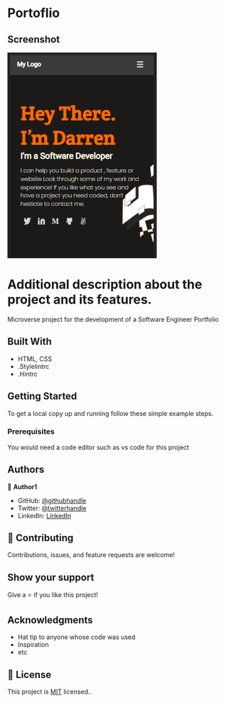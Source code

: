 # Portoflio

## Screenshot

![screenshot](./app_screenshot.png)

# Additional description about the project and its features.

Microverse project for the development of a Software Engineer Portfolio

## Built With

- HTML, CSS
- .Stylelintrc
- .Hintrc

## Getting Started

To get a local copy up and running follow these simple example steps.

### Prerequisites

You would need a code editor such as vs code for this project

## Authors

👤 **Author1**

- GitHub: [@githubhandle](https://github.com/darrenodi)
- Twitter: [@twitterhandle](https://twitter.com/darrenodi)
- LinkedIn: [LinkedIn](https://www.linkedin.com/in/darren-odi-404ba31b2/)

## 🤝 Contributing

Contributions, issues, and feature requests are welcome!

## Show your support

Give a ⭐️ if you like this project!

## Acknowledgments

- Hat tip to anyone whose code was used
- Inspiration
- etc

## 📝 License

This project is [MIT](./MIT.md) licensed..
